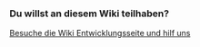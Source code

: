 ### Du willst an diesem Wiki teilhaben?

[Besuche die Wiki Entwicklungsseite und hilf uns](https://github.com/Plushtoast/dsa5-foundryVTT-wiki)

